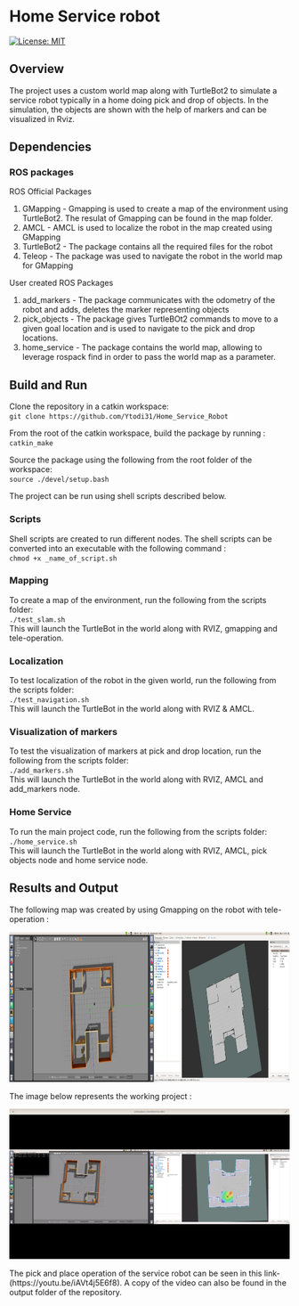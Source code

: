 # Home Service robot
[![License: MIT](https://img.shields.io/badge/License-MIT-yellow.svg)](https://opensource.org/licenses/MIT)

## Overview
The project uses a custom world map along with TurtleBot2 to simulate a service robot typically in a home doing pick and drop of objects. In the simulation, the objects are shown with the help of markers and can be visualized in Rviz.

## Dependencies

### ROS packages

ROS Official Packages
1. GMapping - Gmapping is used to create a map of the environment using TurtleBot2. The resulat of Gmapping can be found in the map folder.
2. AMCL - AMCL is used to localize the robot in the map created using GMapping
3. TurtleBot2 - The package contains all the required files for the robot
4. Teleop - The package was used to navigate the robot in the world map for GMapping

User created ROS Packages
1. add_markers - The package communicates with the odometry of the robot and adds, deletes the marker representing objects
2. pick_objects - The package gives TurtleBOt2 commands to move to a given goal location and is used to navigate to the pick and drop locations.
3. home_service - The package contains the world map, allowing to leverage rospack find in order to pass the world map as a parameter.

## Build and Run

Clone the repository in a catkin workspace:\
`git clone https://github.com/Ytodi31/Home_Service_Robot`

From the root of the catkin workspace, build the package by running : \
`catkin_make`

Source the package using the following from the root folder of the workspace: \
`source ./devel/setup.bash`

The project can be run using shell scripts described below.

### Scripts

Shell scripts are created to run different nodes. The shell scripts can be converted into an executable with the following command :\
`chmod +x _name_of_script.sh`

### Mapping
To create a map of the environment, run the following from the scripts folder:\
`./test_slam.sh ` \
 This will launch the TurtleBot in the world along with RVIZ, gmapping and tele-operation.

### Localization
To test localization of the robot in the given world, run the following from the scripts folder:\
`./test_navigation.sh ` \
 This will launch the TurtleBot in the world along with RVIZ & AMCL.

### Visualization of markers
To test the visualization of markers at pick and drop location, run the following from the scripts folder:\
`./add_markers.sh ` \
 This will launch the TurtleBot in the world along with RVIZ, AMCL and add_markers node.

 ### Home Service
 To run the main project code, run the following from the scripts folder:\
 `./home_service.sh` \
  This will launch the TurtleBot in the world along with RVIZ, AMCL, pick objects node and home service node.

## Results and  Output

The following map was created by using Gmapping on the robot with tele-operation :
<p align="center">
<img src="output/gmapping_homeService.png" width="960" height="270" />
</p>

The image below represents the working project :
<p align="center">
<img src="output/output_picknplace.png" width="960" height="270" />
</p>
The pick and place operation of the service robot can be seen in this link-(https://youtu.be/iAVt4j5E6f8).
A copy of the video can also be found in the output folder of the repository.
